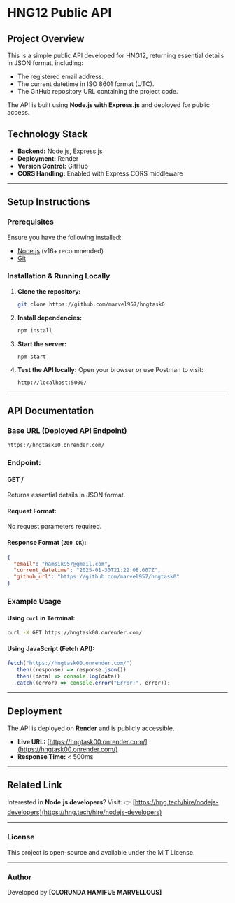 # HNG12 Public API

## Project Overview

This is a simple public API developed for HNG12, returning essential details in JSON format, including:

- The registered email address.
- The current datetime in ISO 8601 format (UTC).
- The GitHub repository URL containing the project code.

The API is built using **Node.js with Express.js** and deployed for public access.

## Technology Stack

- **Backend:** Node.js, Express.js
- **Deployment:** Render
- **Version Control:** GitHub
- **CORS Handling:** Enabled with Express CORS middleware

---

## Setup Instructions

### Prerequisites

Ensure you have the following installed:

- [Node.js](https://nodejs.org/) (v16+ recommended)
- [Git](https://git-scm.com/)

### Installation & Running Locally

1. **Clone the repository:**

   ```bash
   git clone https://github.com/marvel957/hngtask0
   ```

2. **Install dependencies:**

   ```bash
   npm install
   ```

3. **Start the server:**

   ```bash
   npm start
   ```

4. **Test the API locally:**
   Open your browser or use Postman to visit:
   ```
   http://localhost:5000/
   ```

---

## API Documentation

### Base URL (Deployed API Endpoint)

```
https://hngtask00.onrender.com/
```

### Endpoint:

#### **GET /**

Returns essential details in JSON format.

#### **Request Format:**

No request parameters required.

#### **Response Format (`200 OK`):**

```json
{
  "email": "hamsik957@gmail.com",
  "current_datetime": "2025-01-30T21:22:08.607Z",
  "github_url": "https://github.com/marvel957/hngtask0"
}
```

### Example Usage

#### **Using `curl` in Terminal:**

```bash
curl -X GET https://hngtask00.onrender.com/
```

#### **Using JavaScript (Fetch API):**

```js
fetch("https://hngtask00.onrender.com/")
  .then((response) => response.json())
  .then((data) => console.log(data))
  .catch((error) => console.error("Error:", error));
```

---

## Deployment

The API is deployed on **Render** and is publicly accessible.

- **Live URL:** [https://hngtask00.onrender.com/](https://hngtask00.onrender.com/)
- **Response Time:** < 500ms

---

## Related Link

Interested in **Node.js developers**? Visit:
👉 [https://hng.tech/hire/nodejs-developers](https://hng.tech/hire/nodejs-developers)

---

### License

This project is open-source and available under the MIT License.

---

### Author

Developed by **[OLORUNDA HAMIFUE MARVELLOUS]**
